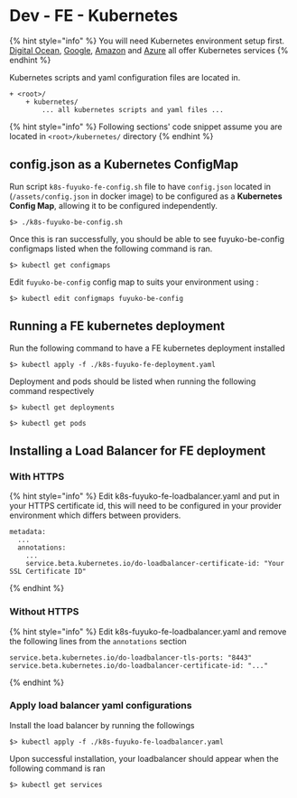 # Dev - FE - Kubernetes

{% hint style="info" %}
You will need Kubernetes environment setup first. [Digital Ocean](www.digitalocean.com), [Google](http://cloud.google.com), [Amazon](http://aws.amazon.com) and [Azure](https://azure.microsoft.com/) all offer Kubernetes services
{% endhint %}

Kubernetes scripts and yaml configuration files are located in.

```text
+ <root>/
    + kubernetes/
        ... all kubernetes scripts and yaml files ...
```

{% hint style="info" %}
Following sections' code snippet assume you are located in `<root>/kubernetes/` directory
{% endhint %}

## config.json as a Kubernetes ConfigMap

Run script `k8s-fuyuko-fe-config.sh` file to have `config.json` located in \(`/assets/config.json` in docker image\) to be configured as a **Kubernetes Config Map**, allowing it to be configured independently.

```text
$> ./k8s-fuyuko-be-config.sh 
```

Once this is ran successfully, you should be able to see fuyuko-be-config configmaps listed when the following command is ran.

```text
$> kubectl get configmaps
```

Edit `fuyuko-be-config` config map to suits your environment using :

```text
$> kubectl edit configmaps fuyuko-be-config 
```

## Running a FE kubernetes deployment

Run the following command to have a FE kubernetes deployment installed

```text
$> kubectl apply -f ./k8s-fuyuko-fe-deployment.yaml
```

Deployment and pods should be listed when running the following command respectively

```text
$> kubectl get deployments
```

```text
$> kubectl get pods
```

## Installing a Load Balancer for FE deployment

### With HTTPS

{% hint style="info" %}
Edit k8s-fuyuko-fe-loadbalancer.yaml and put in your HTTPS certificate id, this will need to be configured in your provider environment which differs between providers.

```text
metadata:
  ...
  annotations:
    ...
    service.beta.kubernetes.io/do-loadbalancer-certificate-id: "Your SSL Certificate ID"

```
{% endhint %}

### Without HTTPS

{% hint style="info" %}
Edit k8s-fuyuko-fe-loadbalancer.yaml and remove the following lines from the `annotations` section

```text
service.beta.kubernetes.io/do-loadbalancer-tls-ports: "8443"
service.beta.kubernetes.io/do-loadbalancer-certificate-id: "..."
```
{% endhint %}

### Apply load balancer yaml configurations

Install the load balancer by running the followings

```text
$> kubectl apply -f ./k8s-fuyuko-fe-loadbalancer.yaml
```

Upon successful installation, your loadbalancer should appear when the following command is ran

```text
$> kubectl get services
```



